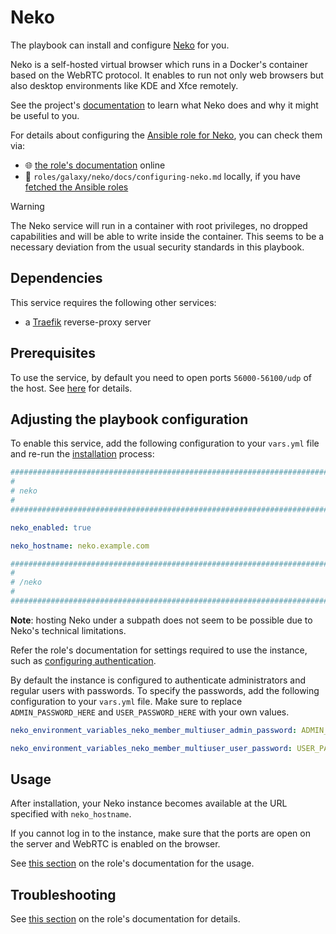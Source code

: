 <!--
SPDX-FileCopyrightText: 2020 - 2024 MDAD project contributors
SPDX-FileCopyrightText: 2020 - 2024 Slavi Pantaleev
SPDX-FileCopyrightText: 2020 Aaron Raimist
SPDX-FileCopyrightText: 2020 Chris van Dijk
SPDX-FileCopyrightText: 2020 Dominik Zajac
SPDX-FileCopyrightText: 2020 Mickaël Cornière
SPDX-FileCopyrightText: 2022 François Darveau
SPDX-FileCopyrightText: 2022 Julian Foad
SPDX-FileCopyrightText: 2022 Warren Bailey
SPDX-FileCopyrightText: 2023 Antonis Christofides
SPDX-FileCopyrightText: 2023 Felix Stupp
SPDX-FileCopyrightText: 2023 Pierre 'McFly' Marty
SPDX-FileCopyrightText: 2024 Julian-Samuel Gebühr
SPDX-FileCopyrightText: 2024 - 2025 Suguru Hirahara

SPDX-License-Identifier: AGPL-3.0-or-later
-->

# Neko

The playbook can install and configure [Neko](https://neko.m1k1o.net/) for you.

Neko is a self-hosted virtual browser which runs in a Docker's container based on the WebRTC protocol. It enables to run not only web browsers but also desktop environments like KDE and Xfce remotely.

See the project's [documentation](https://neko.m1k1o.net/docs/v3/introduction) to learn what Neko does and why it might be useful to you.

For details about configuring the [Ansible role for Neko](https://github.com/mother-of-all-self-hosting/ansible-role-neko), you can check them via:
- 🌐 [the role's documentation](https://github.com/mother-of-all-self-hosting/ansible-role-neko/blob/main/docs/configuring-neko.md) online
- 📁 `roles/galaxy/neko/docs/configuring-neko.md` locally, if you have [fetched the Ansible roles](../installing.md)

> [!WARNING]
> The Neko service will run in a container with root privileges, no dropped capabilities and will be able to write inside the container. This seems to be a necessary deviation from the usual security standards in this playbook.

## Dependencies

This service requires the following other services:

- a [Traefik](traefik.md) reverse-proxy server

## Prerequisites

To use the service, by default you need to open ports `56000-56100/udp` of the host. See [here](https://neko.m1k1o.net/docs/v3/configuration/webrtc#epr) for details.

## Adjusting the playbook configuration

To enable this service, add the following configuration to your `vars.yml` file and re-run the [installation](../installing.md) process:

```yaml
########################################################################
#                                                                      #
# neko                                                                 #
#                                                                      #
########################################################################

neko_enabled: true

neko_hostname: neko.example.com

########################################################################
#                                                                      #
# /neko                                                                #
#                                                                      #
########################################################################
```

**Note**: hosting Neko under a subpath does not seem to be possible due to Neko's technical limitations.

Refer the role's documentation for settings required to use the instance, such as [configuring authentication](https://github.com/mother-of-all-self-hosting/ansible-role-neko/blob/main/docs/configuring-neko.md#configuring-authentication).

By default the instance is configured to authenticate administrators and regular users with passwords. To specify the passwords, add the following configuration to your `vars.yml` file. Make sure to replace `ADMIN_PASSWORD_HERE` and `USER_PASSWORD_HERE` with your own values.

```yaml
neko_environment_variables_neko_member_multiuser_admin_password: ADMIN_PASSWORD_HERE

neko_environment_variables_neko_member_multiuser_user_password: USER_PASSWORD_HERE
```

## Usage

After installation, your Neko instance becomes available at the URL specified with `neko_hostname`.

If you cannot log in to the instance, make sure that the ports are open on the server and WebRTC is enabled on the browser.

See [this section](https://github.com/mother-of-all-self-hosting/ansible-role-neko/blob/main/docs/configuring-neko.md#usage) on the role's documentation for the usage.

## Troubleshooting

See [this section](https://github.com/mother-of-all-self-hosting/ansible-role-neko/blob/main/docs/configuring-neko.md#troubleshooting) on the role's documentation for details.
